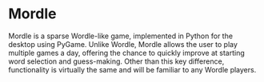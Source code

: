# Mordle
Mordle is a sparse Wordle-like game, implemented in Python for the desktop using PyGame. Unlike Wordle, Mordle allows the user to play multiple games a day, offering the chance to quickly improve at starting word selection and guess-making. Other than this key difference, functionality is virtually the same and will be familiar to any Wordle players.
